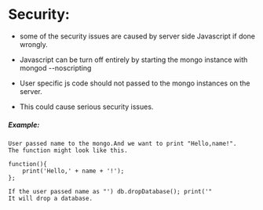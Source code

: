 # Security:

+ some of the security issues are caused by server side Javascript if done wrongly.
+ Javascript can be turn off entirely by starting the mongo instance with mongod --noscripting

+ User specific js code should not passed to the mongo instances on the server.
+ This could cause serious security issues.

##### Example:
    User passed name to the mongo.And we want to print "Hello,name!".
    The function might look like this.

    function(){
        print('Hello,' + name + '!');
    };

    If the user passed name as "') db.dropDatabase(); print('"
    It will drop a database.
